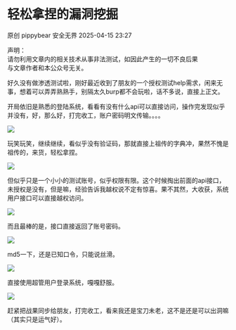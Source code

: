 #  轻松拿捏的漏洞挖掘   
原创 pippybear  安全无界   2025-04-15 23:27  
  
声明：  
请勿利用文章内的相关技术从事非法测试，如因此产生的一切不良后果  
与文章作者和本公众号无关。  
  
好久没有做渗透测试啦，刚好最近收到了朋友的一个授权测试help需求，闲来无事，想着可以弄弄熟熟手，别隔太久burp都不会玩啦，话不多说，直接上正文。  
  
开局依旧是熟悉的登陆系统，看看有没有什么api可以直接访问，操作完发现似乎并没有，好，那么好，打完收工，账户密码明文传输。。。。  
  
![](https://mmbiz.qpic.cn/sz_mmbiz_png/ib9b5DLqe7gSibbfAbvrdqjYLJhSPhqkAwiacaF3ZWvCKK1BIaddrVbofHoXMOyeSgH0QnkVaAvTe8fYDC8wCzZjg/640?wx_fmt=png&from=appmsg "")  
  
玩笑玩笑，继续继续，看似乎没有验证码，那就直接上祖传的字典冲，果然不愧是祖传的，来货，轻松拿捏。  
  
![](https://mmbiz.qpic.cn/sz_mmbiz_png/ib9b5DLqe7gSibbfAbvrdqjYLJhSPhqkAwxtD1UOnogWNFC4PrEeBwVLmxXhH3ebWRshEw8Qm7GQwwW0u1ZF5CRQ/640?wx_fmt=png&from=appmsg "")  
  
但似乎只是一个小小的测试账号，似乎权限有限。这个时候掏出前面的api接口，未授权是没有，但是嘛，经验告诉我越权说不定有惊喜。果不其然，大收获，系统用户接口可以直接越权访问。  
  
![](https://mmbiz.qpic.cn/sz_mmbiz_png/ib9b5DLqe7gSibbfAbvrdqjYLJhSPhqkAwqBMgDagN4Qia2UFOZNGHicnMzYgqChWicmZicNymLibdDkT2wSFfic36Y54w/640?wx_fmt=png&from=appmsg "")  
  
而且最棒的是，接口直接返回了账号密码。  
  
![](https://mmbiz.qpic.cn/sz_mmbiz_png/ib9b5DLqe7gSibbfAbvrdqjYLJhSPhqkAwcZo53DNohmdmlRBL7TdH36YdjSKB9wxOkrK5gj1G6ibFXzMia1YZj32g/640?wx_fmt=png&from=appmsg "")  
  
md5一下，还是已知口令，只能说丝滑。  
  
![](https://mmbiz.qpic.cn/sz_mmbiz_png/ib9b5DLqe7gSibbfAbvrdqjYLJhSPhqkAwwDqpvcvicMr2G9AnmEFjrjicwowyrHpJiaicOWJdIolEoQyOnmkam40zeA/640?wx_fmt=png&from=appmsg "")  
  
直接使用超管用户登录系统，嘎嘎舒服。  
  
![](https://mmbiz.qpic.cn/sz_mmbiz_png/ib9b5DLqe7gSibbfAbvrdqjYLJhSPhqkAwMKLH90e0GRjVdRZhQ6HkmnxEKXI2mfBXRQibQpiakicMCXhrj7ZEIeNww/640?wx_fmt=png&from=appmsg "")  
  
赶紧把战果同步给朋友，打完收工，看来我还是宝刀未老，这不是还是可以出洞嘛（其实只是运气好）。  
  
  
